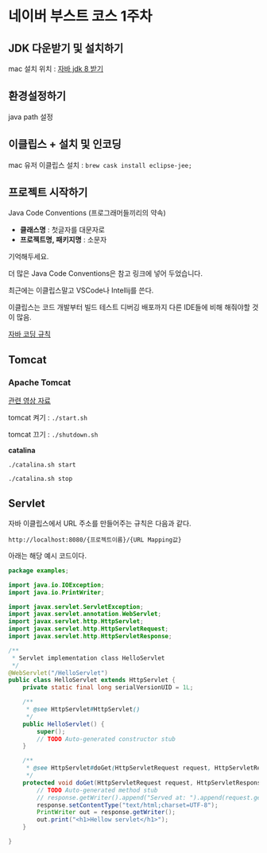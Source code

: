 # 네이버 부스트 코스 1주차

## JDK 다운받기 및 설치하기

mac 설치 위치 : [자바 jdk 8 받기](https://www.oracle.com/java/technologies/jdk8-downloads.html)



## 환경설정하기

java path 설정



## 이클립스 + 설치 및 인코딩

mac 유저 이클립스 설치 : `brew cask install eclipse-jee;`



## 프로젝트 시작하기

Java Code Conventions (프로그래머들끼리의 약속)

- **클래스명** : 첫글자를 대문자로
- **프로젝트명, 패키지명** : 소문자

기억해두세요.

더 많은 Java Code Conventions은 참고 링크에 넣어 두었습니다.

최근에는 이클립스말고 VSCode나 Intellij를 쓴다.

이클립스는 코드 개발부터 빌드 테스트 디버깅 배포까지 다른 IDE들에 비해 해줘야할 것이 많음.

[자바 코딩 규칙](https://myeonguni.tistory.com/1596)



## Tomcat

### Apache Tomcat

[관련 영상 자료](https://www.youtube.com/watch?v=h_qQOVDTxo8&feature=youtu.be)

tomcat 켜기 : `./start.sh`

tomcat 끄기 : `./shutdown.sh`

**catalina**

`./catalina.sh start`

`./catalina.sh stop`



## Servlet

자바 이클립스에서 URL 주소를 만들어주는 규칙은 다음과 같다.

`http://localhost:8080/{프로젝트이름}/{URL Mapping값}`

아래는 해당 예시 코드이다.

```java
package examples;

import java.io.IOException;
import java.io.PrintWriter;

import javax.servlet.ServletException;
import javax.servlet.annotation.WebServlet;
import javax.servlet.http.HttpServlet;
import javax.servlet.http.HttpServletRequest;
import javax.servlet.http.HttpServletResponse;

/**
 * Servlet implementation class HelloServlet
 */
@WebServlet("/HelloServlet")
public class HelloServlet extends HttpServlet {
	private static final long serialVersionUID = 1L;

    /**
     * @see HttpServlet#HttpServlet()
     */
    public HelloServlet() {
        super();
        // TODO Auto-generated constructor stub
    }

	/**
	 * @see HttpServlet#doGet(HttpServletRequest request, HttpServletResponse response)
	 */
	protected void doGet(HttpServletRequest request, HttpServletResponse response) throws ServletException, IOException {
		// TODO Auto-generated method stub
		// response.getWriter().append("Served at: ").append(request.getContextPath());
		response.setContentType("text/html;charset=UTF-8");
		PrintWriter out = response.getWriter();
		out.print("<h1>Hellow servlet</h1>");
	}

}

```
